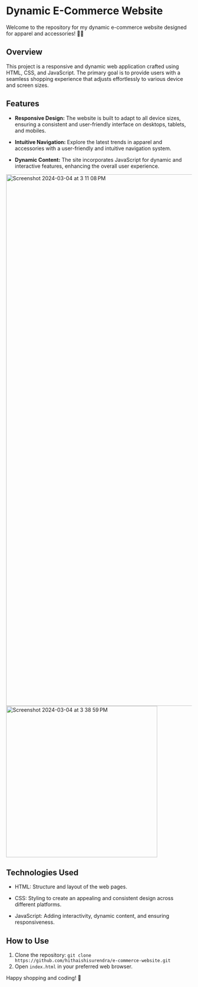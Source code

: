 # Dynamic E-Commerce Website

Welcome to the repository for my dynamic e-commerce website designed for apparel and accessories! 🛒👗

## Overview

This project is a responsive and dynamic web application crafted using HTML, CSS, and JavaScript. The primary goal is to provide users with a seamless shopping experience that adjusts effortlessly to various device and screen sizes.

## Features

- **Responsive Design:** The website is built to adapt to all device sizes, ensuring a consistent and user-friendly interface on desktops, tablets, and mobiles.
  
- **Intuitive Navigation:** Explore the latest trends in apparel and accessories with a user-friendly and intuitive navigation system.

- **Dynamic Content:** The site incorporates JavaScript for dynamic and interactive features, enhancing the overall user experience.

<img width="1440" alt="Screenshot 2024-03-04 at 3 11 08 PM" src="https://github.com/hithaishisurendra/e-commerce-website/assets/114680442/868b7a70-851a-461f-95f3-7f876132381d">

<img align="center" width="410" alt="Screenshot 2024-03-04 at 3 38 59 PM" src="https://github.com/hithaishisurendra/e-commerce-website/assets/114680442/f1e17408-b557-4c46-9c94-0afb1bceac34">

## Technologies Used

- HTML: Structure and layout of the web pages.
  
- CSS: Styling to create an appealing and consistent design across different platforms.

- JavaScript: Adding interactivity, dynamic content, and ensuring responsiveness.

## How to Use

1. Clone the repository: `git clone https://github.com/hithaishisurendra/e-commerce-website.git`
2. Open `index.html` in your preferred web browser.



Happy shopping and coding! 🌟
